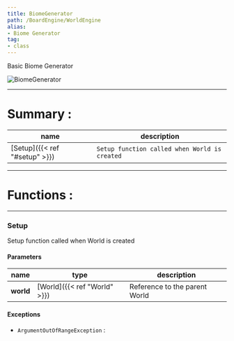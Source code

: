 ```yaml
---
title: BiomeGenerator
path: /BoardEngine/WorldEngine
alias: 
- Biome Generator
tag: 
- class
---
```

Basic Biome Generator

![BiomeGenerator](BiomeGenerator.svg "BiomeGenerator")

---
# Summary :
name|description
----|----
[Setup]({{< ref "#setup" >}}) | `Setup function called when World is created`

---
# Functions :

---
### Setup
Setup function called when World is created

#### Parameters
name|type|description
-----|-----|-----
**world**|[World]({{< ref "World" >}})|Reference to the parent World

#### Exceptions
- `ArgumentOutOfRangeException` : 
